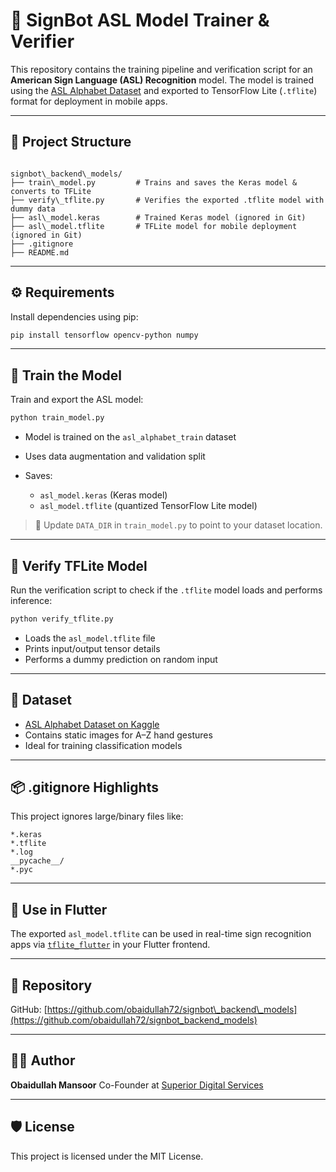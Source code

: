 # 🤖 SignBot ASL Model Trainer & Verifier

This repository contains the training pipeline and verification script for an **American Sign Language (ASL) Recognition** model. The model is trained using the [ASL Alphabet Dataset](https://www.kaggle.com/datasets/grassknoted/asl-alphabet) and exported to TensorFlow Lite (`.tflite`) format for deployment in mobile apps.

---

## 📂 Project Structure

```

signbot\_backend\_models/
├── train\_model.py         # Trains and saves the Keras model & converts to TFLite
├── verify\_tflite.py       # Verifies the exported .tflite model with dummy data
├── asl\_model.keras        # Trained Keras model (ignored in Git)
├── asl\_model.tflite       # TFLite model for mobile deployment (ignored in Git)
├── .gitignore
├── README.md

````

---

## ⚙️ Requirements

Install dependencies using pip:

```bash
pip install tensorflow opencv-python numpy
````

---

## 🧠 Train the Model

Train and export the ASL model:

```bash
python train_model.py
```

* Model is trained on the `asl_alphabet_train` dataset
* Uses data augmentation and validation split
* Saves:

  * `asl_model.keras` (Keras model)
  * `asl_model.tflite` (quantized TensorFlow Lite model)

> 📁 Update `DATA_DIR` in `train_model.py` to point to your dataset location.

---

## 🧪 Verify TFLite Model

Run the verification script to check if the `.tflite` model loads and performs inference:

```bash
python verify_tflite.py
```

* Loads the `asl_model.tflite` file
* Prints input/output tensor details
* Performs a dummy prediction on random input

---

## 🧾 Dataset

* [ASL Alphabet Dataset on Kaggle](https://www.kaggle.com/datasets/grassknoted/asl-alphabet)
* Contains static images for A–Z hand gestures
* Ideal for training classification models

---

## 📦 .gitignore Highlights

This project ignores large/binary files like:

```gitignore
*.keras
*.tflite
*.log
__pycache__/
*.pyc
```

---

## 🚀 Use in Flutter

The exported `asl_model.tflite` can be used in real-time sign recognition apps via [`tflite_flutter`](https://pub.dev/packages/tflite_flutter) in your Flutter frontend.

---

## 🔗 Repository

GitHub: [https://github.com/obaidullah72/signbot\_backend\_models](https://github.com/obaidullah72/signbot_backend_models)

---

## 🧑‍💻 Author

**Obaidullah Mansoor**
Co-Founder at [Superior Digital Services](https://www.linkedin.com/in/obaidullah72)

---

## 🛡 License

This project is licensed under the MIT License.
